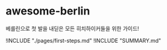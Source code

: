 # awesome-berlin

베를린으로 첫 발을 내딛은 모든 히치하이커들을 위한 가이드!

!INCLUDE "./pages/first-steps.md"
!INCLUDE "SUMMARY.md"
